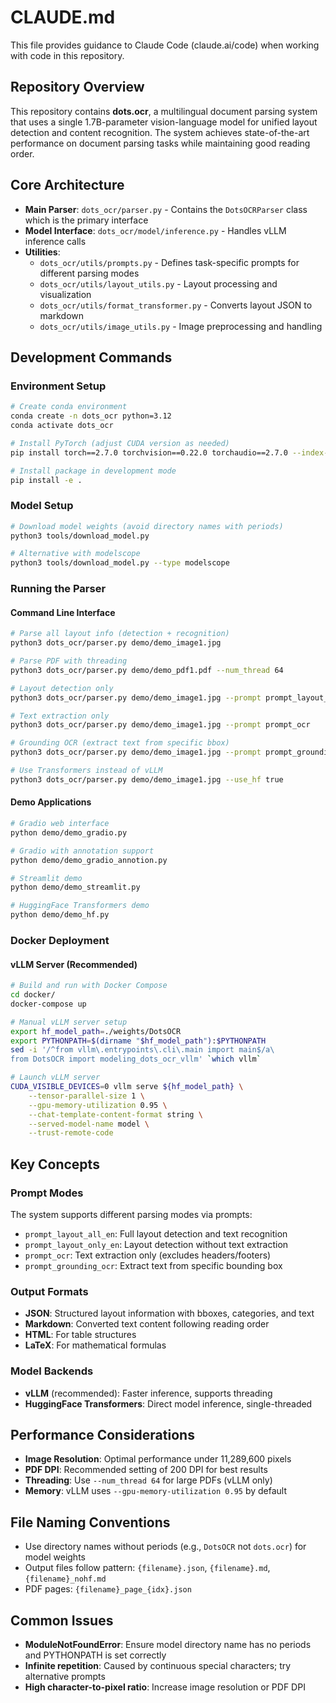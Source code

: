 # CLAUDE.md

This file provides guidance to Claude Code (claude.ai/code) when working with code in this repository.

## Repository Overview

This repository contains **dots.ocr**, a multilingual document parsing system that uses a single 1.7B-parameter vision-language model for unified layout detection and content recognition. The system achieves state-of-the-art performance on document parsing tasks while maintaining good reading order.

## Core Architecture

- **Main Parser**: `dots_ocr/parser.py` - Contains the `DotsOCRParser` class which is the primary interface
- **Model Interface**: `dots_ocr/model/inference.py` - Handles vLLM inference calls
- **Utilities**: 
  - `dots_ocr/utils/prompts.py` - Defines task-specific prompts for different parsing modes
  - `dots_ocr/utils/layout_utils.py` - Layout processing and visualization
  - `dots_ocr/utils/format_transformer.py` - Converts layout JSON to markdown
  - `dots_ocr/utils/image_utils.py` - Image preprocessing and handling

## Development Commands

### Environment Setup
```bash
# Create conda environment
conda create -n dots_ocr python=3.12
conda activate dots_ocr

# Install PyTorch (adjust CUDA version as needed)
pip install torch==2.7.0 torchvision==0.22.0 torchaudio==2.7.0 --index-url https://download.pytorch.org/whl/cu128

# Install package in development mode
pip install -e .
```

### Model Setup
```bash
# Download model weights (avoid directory names with periods)
python3 tools/download_model.py

# Alternative with modelscope
python3 tools/download_model.py --type modelscope
```

### Running the Parser

#### Command Line Interface
```bash
# Parse all layout info (detection + recognition)
python3 dots_ocr/parser.py demo/demo_image1.jpg

# Parse PDF with threading
python3 dots_ocr/parser.py demo/demo_pdf1.pdf --num_thread 64

# Layout detection only
python3 dots_ocr/parser.py demo/demo_image1.jpg --prompt prompt_layout_only_en

# Text extraction only
python3 dots_ocr/parser.py demo/demo_image1.jpg --prompt prompt_ocr

# Grounding OCR (extract text from specific bbox)
python3 dots_ocr/parser.py demo/demo_image1.jpg --prompt prompt_grounding_ocr --bbox 163 241 1536 705

# Use Transformers instead of vLLM
python3 dots_ocr/parser.py demo/demo_image1.jpg --use_hf true
```

#### Demo Applications
```bash
# Gradio web interface
python demo/demo_gradio.py

# Gradio with annotation support
python demo/demo_gradio_annotion.py

# Streamlit demo
python demo/demo_streamlit.py

# HuggingFace Transformers demo
python demo/demo_hf.py
```

### Docker Deployment

#### vLLM Server (Recommended)
```bash
# Build and run with Docker Compose
cd docker/
docker-compose up

# Manual vLLM server setup
export hf_model_path=./weights/DotsOCR
export PYTHONPATH=$(dirname "$hf_model_path"):$PYTHONPATH
sed -i '/^from vllm\.entrypoints\.cli\.main import main$/a\
from DotsOCR import modeling_dots_ocr_vllm' `which vllm`

# Launch vLLM server
CUDA_VISIBLE_DEVICES=0 vllm serve ${hf_model_path} \
    --tensor-parallel-size 1 \
    --gpu-memory-utilization 0.95 \
    --chat-template-content-format string \
    --served-model-name model \
    --trust-remote-code
```

## Key Concepts

### Prompt Modes
The system supports different parsing modes via prompts:
- `prompt_layout_all_en`: Full layout detection and text recognition
- `prompt_layout_only_en`: Layout detection without text extraction
- `prompt_ocr`: Text extraction only (excludes headers/footers)
- `prompt_grounding_ocr`: Extract text from specific bounding box

### Output Formats
- **JSON**: Structured layout information with bboxes, categories, and text
- **Markdown**: Converted text content following reading order
- **HTML**: For table structures
- **LaTeX**: For mathematical formulas

### Model Backends
- **vLLM** (recommended): Faster inference, supports threading
- **HuggingFace Transformers**: Direct model inference, single-threaded

## Performance Considerations

- **Image Resolution**: Optimal performance under 11,289,600 pixels
- **PDF DPI**: Recommended setting of 200 DPI for best results
- **Threading**: Use `--num_thread 64` for large PDFs (vLLM only)
- **Memory**: vLLM uses `--gpu-memory-utilization 0.95` by default

## File Naming Conventions

- Use directory names without periods (e.g., `DotsOCR` not `dots.ocr`) for model weights
- Output files follow pattern: `{filename}.json`, `{filename}.md`, `{filename}_nohf.md`
- PDF pages: `{filename}_page_{idx}.json`

## Common Issues

- **ModuleNotFoundError**: Ensure model directory name has no periods and PYTHONPATH is set correctly
- **Infinite repetition**: Caused by continuous special characters; try alternative prompts
- **High character-to-pixel ratio**: Increase image resolution or PDF DPI
